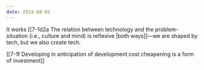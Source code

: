 ```yaml
---
date: 2024-08-05
---
```

It works [[7-1d2a The relation between technology and the problem-situation (i.e., culture and mind) is reflexive |both ways]]—we are shaped by tech, but we also create tech.

[[7-1f Developing in anticipation of development cost cheapening is a form of investment]]

